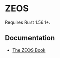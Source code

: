 # ZEOS <a href="https://zeos.one"><img src="https://zeos.one/assets/img/icons/zeos_black.svg" alt="zeos.one" height="1em"/></a>

Requires Rust 1.56.1+.

## Documentation

- [The ZEOS Book](https://mschoenebeck.github.io/zeos-orchard/)

